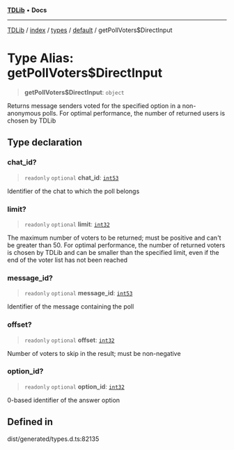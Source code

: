 [**TDLib**](../../../../../../README.md) • **Docs**

***

[TDLib](../../../../../../modules.md) / [index](../../../../../README.md) / [types](../../../README.md) / [default](../README.md) / getPollVoters$DirectInput

# Type Alias: getPollVoters$DirectInput

> **getPollVoters$DirectInput**: `object`

Returns message senders voted for the specified option in a non-anonymous polls. For optimal performance, the number of returned users is chosen by TDLib

## Type declaration

### chat\_id?

> `readonly` `optional` **chat\_id**: [`int53`](int53-1.md)

Identifier of the chat to which the poll belongs

### limit?

> `readonly` `optional` **limit**: [`int32`](int32-1.md)

The maximum number of voters to be returned; must be positive and can't be greater than 50. For optimal performance, the number of returned voters is chosen by TDLib and can be smaller than the specified limit, even if the end of the voter list has not been reached

### message\_id?

> `readonly` `optional` **message\_id**: [`int53`](int53-1.md)

Identifier of the message containing the poll

### offset?

> `readonly` `optional` **offset**: [`int32`](int32-1.md)

Number of voters to skip in the result; must be non-negative

### option\_id?

> `readonly` `optional` **option\_id**: [`int32`](int32-1.md)

0-based identifier of the answer option

## Defined in

dist/generated/types.d.ts:82135
